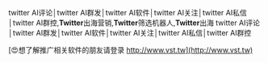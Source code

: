 twitter AI评论│twitter AI群发│twitter AI软件│twitter AI关注│twitter AI私信│twitter AI群控,**Twitter**出海营销,**Twitter**筛选机器人,**Twitter**出海
twitter AI评论│twitter AI群发│twitter AI软件│twitter AI关注│twitter AI私信│twitter AI群控

[😍想了解推广相关软件的朋友请登录 http://www.vst.tw](http://www.vst.tw)



